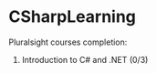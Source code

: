 # CSharpLearning
Pluralsight courses completion:
<ol>
 <li>Introduction to C# and .NET (0/3)</li>
</ol>
